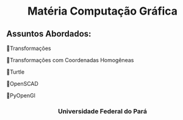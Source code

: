 <h1 align="center"> Matéria Computação Gráfica  </h1>

<h2>Assuntos Abordados:</h2>

🔷Transformações

🔷Transformações com Coordenadas Homogêneas

🔷Turtle

🔷OpenSCAD

🔷PyOpenGl


<h3 align="center"> Universidade Federal do Pará </h3>
